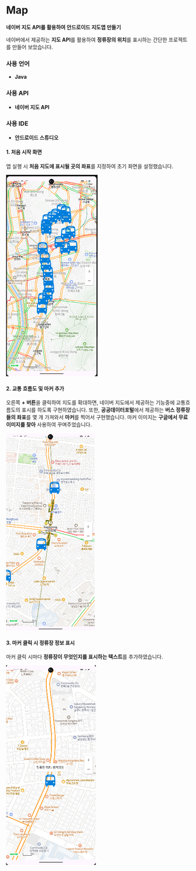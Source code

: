 # Map

**네이버 지도 API를 활용하여 안드로이드 지도앱 만들기**

네이버에서 제공하는 **지도 API**를 활용하여 **정류장의 위치**를 표시하는 간단한 프로젝트를 만들어 보았습니다.

### 사용 언어
- **Java**

### 사용 API
- **네이버 지도 API**

### 사용 IDE
- **안드로이드 스튜디오**


#### 1. **처음 시작 화면**
앱 실행 시 **처음 지도에 표시될 곳의 좌표**를 지정하여 초기 화면을 설정했습니다.

![네이버 지도](images/image1.png)

#### 2. **교통 흐름도 및 마커 추가**
오른쪽 **+ 버튼**을 클릭하여 지도를 확대하면, 네이버 지도에서 제공하는 기능중에 교통흐름도의 표시를 하도록 구현하였습니다. 또한, **공공데이터포털**에서 제공하는 **버스 정류장들의 좌표**를 몇 개 가져와서 **마커**를 찍어서 구현했습니다. 마커 이미지는 **구글에서 무료 이미지를 찾아** 사용하여 꾸며주었습니다.

![네이버 지도](images/image2.png)

#### 3. **마커 클릭 시 정류장 정보 표시**
마커 클릭 시마다 **정류장이 무엇인지를 표시하는 텍스트**를 추가하였습니다.

![네이버 지도](images/image3.png)
